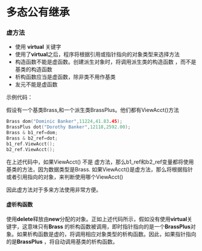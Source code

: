 #                         多态公有继承

### 虚方法

- 使用 **virtual** 关键字
- 使用了**virtual**之后，程序将根据引用或指针指向的对象类型来选择方法
- 构造函数不能是虚函数。创建派生对象时，将调用派生类的构造函数 ，而不是基类的构造函数
- 析构函数应当是虚函数，除非类不用作基类
- 友元不能是虚函数



示例代码：

假设有一个基类Brass,和一个派生类BrassPlus。他们都有ViewAcct()方法

```C++
Brass dom("Dominic Banker",11224,41.83.45);
BrassPlus dot("Dorothy Banker",12118,2592.00);
Brass & b1_ref=dom;
Brass & b2_ref=dot;
b1_ref.ViewAcct();
b2_ref.ViewAcct();
```

在上述代码中，如果ViewAcct() 不是 虚方法，那么b1_ref和b2_ref变量都将使用基类的方法，因为数据类型是Brass. 如果ViewAcct()是虚方法，那么将根据指针或者引用指向的对象，来判断使用哪个ViewAcct()

因此虚方法对于多来方法使用非常方便。



#### 虚析构函数

使用**delete**释放由**new**分配的对象。正如上述代码所示，假如没有使用**virtual**关键字，这意味只有**Brass** 的析构函数被调用，即时指针指向的是一个**BrassPlus**对象。如果析构函数是虚的，将调用相应对象类型的析构函数。因此，如果指针指向的是**BrassPlus** ，将自动调用基类的析构函数。



### 

